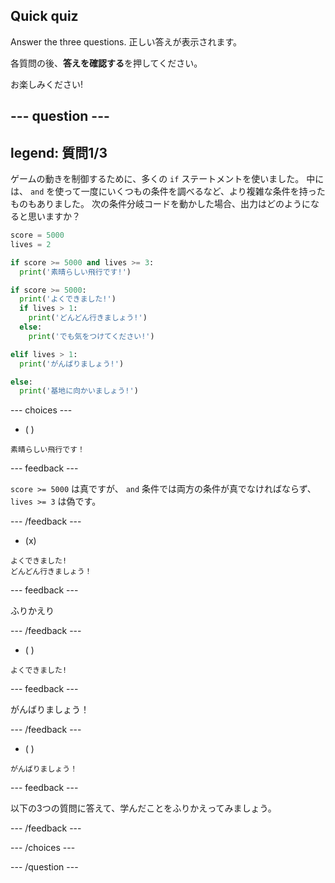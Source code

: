 ## Quick quiz

Answer the three questions. 正しい答えが表示されます。

各質問の後、**答えを確認する**を押してください。

お楽しみください!

--- question ---
---
legend: 質問1/3
---

ゲームの動きを制御するために、多くの `if` ステートメントを使いました。 中には、 `and` を使って一度にいくつもの条件を調べるなど、より複雑な条件を持ったものもありました。 次の条件分岐コードを動かした場合、出力はどのようになると思いますか？

```python
score = 5000
lives = 2

if score >= 5000 and lives >= 3:
  print('素晴らしい飛行です!')

if score >= 5000: 
  print('よくできました!')
  if lives > 1:
    print('どんどん行きましょう!')
  else:
    print('でも気をつけてください!')

elif lives > 1:
  print('がんばりましょう!')

else:
  print('基地に向かいましょう!')
```

--- choices ---

- ( )
```
素晴らしい飛行です！
```
  --- feedback ---

`score >= 5000` は真ですが、 `and` 条件では両方の条件が真でなければならず、 `lives >= 3` は偽です。

  --- /feedback ---

- (x)
```
よくできました!
どんどん行きましょう！
```
  --- feedback ---

ふりかえり

  --- /feedback ---

- ( )
```
よくできました!
```
  --- feedback ---

がんばりましょう！

  --- /feedback ---

- ( )
```
がんばりましょう！
```
  --- feedback ---

以下の3つの質問に答えて、学んだことをふりかえってみましょう。

  --- /feedback ---

--- /choices ---

--- /question ---
